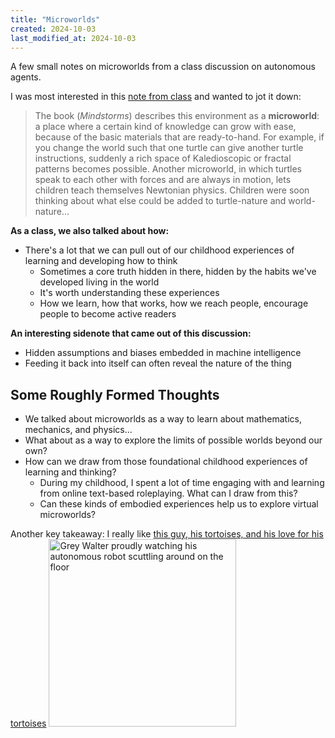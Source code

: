 ```yaml
---
title: "Microworlds"
created: 2024-10-03
last_modified_at: 2024-10-03
---
```


<div class="overview">
A few small notes on microworlds from a class discussion on autonomous agents.
</div>

I was most interested in this [note from class](https://alicelab.world/digm5010/agents.html#/) and wanted to jot it down:

> The book (*Mindstorms*) describes this environment as a **microworld**: a place where a certain kind of knowledge can grow with ease, because of the basic materials that are ready-to-hand. For example, if you change the world such that one turtle can give another turtle instructions, suddenly a rich space of Kaledioscopic or fractal patterns becomes possible. Another microworld, in which turtles speak to each other with forces and are always in motion, lets children teach themselves Newtonian physics. Children were soon thinking about what else could be added to turtle-nature and world-nature...

**As a class, we also talked about how:**
- There's a lot that we can pull out of our childhood experiences of learning and developing how to think
    - Sometimes a core truth hidden in there, hidden by the habits we've developed living in the world
    - It's worth understanding these experiences
    - How we learn, how that works, how we reach people, encourage people to become active readers

**An interesting sidenote that came out of this discussion:**
- Hidden assumptions and biases embedded in machine intelligence
- Feeding it back into itself can often reveal the nature of the thing

## Some Roughly Formed Thoughts

- We talked about microworlds as a way to learn about mathematics, mechanics, and physics...
- What about as a way to explore the limits of possible worlds beyond our own?
- How can we draw from those foundational childhood experiences of learning and thinking?
    - During my childhood, I spent a lot of time engaging with and learning from online text-based roleplaying. What can I draw from this?
    - Can these kinds of embodied experiences help us to explore virtual microworlds?

Another key takeaway: I really like [this guy, his tortoises, and his love for his tortoises](https://www.youtube.com/watch?v=lLULRlmXkKo&ab_channel=skitterbot)
  <img height="300" style="display: inline;" alt="Grey Walter proudly watching his autonomous robot scuttling around on the floor" src="{{site.baseurl}}/assets/tortoise.png">
